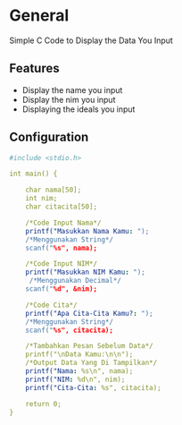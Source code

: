 # General
Simple C Code to Display the Data You Input

## Features
- Display the name you input
- Display the nim you input
- Displaying the ideals you input
  
## Configuration
```yaml
#include <stdio.h>

int main() {

    char nama[50];
    int nim;
    char citacita[50];

    /*Code Input Nama*/
    printf("Masukkan Nama Kamu: ");
    /*Menggunakan String*/
    scanf("%s", nama);

    /*Code Input NIM*/
    printf("Masukkan NIM Kamu: ");
     /*Menggunakan Decimal*/
    scanf("%d", &nim);

    /*Code Cita*/
    printf("Apa Cita-Cita Kamu?: ");
    /*Menggunakan String*/
    scanf("%s", citacita);

    /*Tambahkan Pesan Sebelum Data*/
    printf("\nData Kamu:\n\n");
    /*Output Data Yang Di Tampilkan*/
    printf("Nama: %s\n", nama);
    printf("NIM: %d\n", nim);
    printf("Cita-Cita: %s", citacita);

    return 0;
}
```
